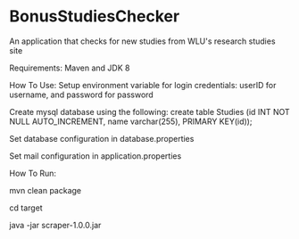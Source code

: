 # BonusStudiesChecker
An application that checks for new studies from WLU's research studies site

Requirements:
Maven and JDK 8

How To Use:
Setup environment variable for login credentials: userID for username, and password for password

Create mysql database using the following:
create table Studies (id INT NOT NULL AUTO_INCREMENT, 
                      name varchar(255), 
                      PRIMARY KEY(id));
                      
Set database configuration in database.properties

Set mail configuration in application.properties

How To Run:

mvn clean package

cd target

java -jar scraper-1.0.0.jar

